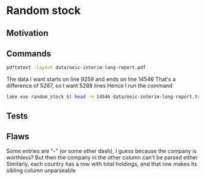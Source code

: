 # Random stock

## Motivation

## Commands

``` bash
pdftotext -layout data/oeic-interim-long-report.pdf
```


The data I want starts on line 9259 and ends on line 14546
That's a difference of 5287, so I want 5288 lines
Hence I run the command

``` bash
lake exe random_stock $( head -n 14546 data/oeic-interim-long-report.txt | tail -n 5288)
```

## Tests

## Flaws
Some entries are "-" (or some other dash), I guess because the company is worthless?
But then the company in the other column can't be parsed either
Similarly, each country has a row with total holdings, and that row makes its sibling
column unparseable
